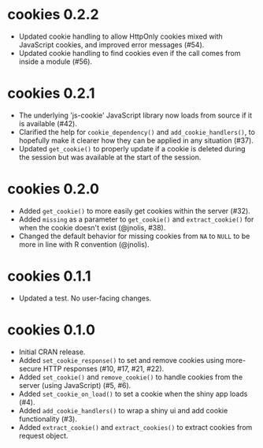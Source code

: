 # cookies 0.2.2

* Updated cookie handling to allow HttpOnly cookies mixed with JavaScript cookies, and improved error messages (#54).
* Updated cookie handling to find cookies even if the call comes from inside a module (#56).

# cookies 0.2.1

* The underlying 'js-cookie' JavaScript library now loads from source if it is available (#42).
* Clarified the help for `cookie_dependency()` and `add_cookie_handlers()`, to hopefully make it clearer how they can be applied in any situation (#37).
* Updated `get_cookie()` to properly update if a cookie is deleted during the session but was available at the start of the session.

# cookies 0.2.0

* Added `get_cookie()` to more easily get cookies within the server (#32).
* Added `missing` as a parameter to `get_cookie()` and `extract_cookie()` for when the cookie doesn't exist (@jnolis, #38).
* Changed the default behavior for missing cookies from `NA` to `NULL` to be more in line with R convention (@jnolis).

# cookies 0.1.1

* Updated a test. No user-facing changes.

# cookies 0.1.0

* Initial CRAN release.
* Added `set_cookie_response()` to set and remove cookies using more-secure HTTP responses (#10, #17, #21, #22).
* Added `set_cookie()` and `remove_cookie()` to handle cookies from the server (using JavaScript) (#5, #6).
* Added `set_cookie_on_load()` to set a cookie when the shiny app loads (#4).
* Added `add_cookie_handlers()`  to wrap a shiny ui and add cookie functionality (#3).
* Added `extract_cookie()` and `extract_cookies()` to extract cookies from request object.
